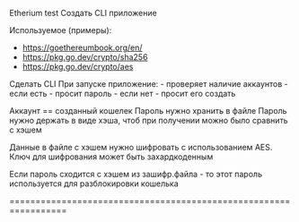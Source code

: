 Etherium test
Создать CLI приложение

Используемое (примеры):
- https://goethereumbook.org/en/
- https://pkg.go.dev/crypto/sha256
- https://pkg.go.dev/crypto/aes

Сделать CLI
При запуске приложение:
	- проверяет наличие аккаунтов
	- если есть  - просит пароль
	- если нет 	 - просит его создать

Аккаунт == созданный кошелек
Пароль нужно хранить в файле
Пароль нужно держать в виде хэша, чтоб при получении можно было сравнить с хэшем

Данные в файле с хэшем нужно шифровать с использованием AES.
Ключ для шифрования может быть захардкоденным

Если пароль сходится с хэшем из зашифр.файла - то этот пароль используется для
разблокировки кошелька


=================================================================
